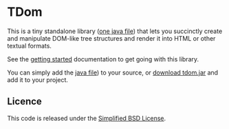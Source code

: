 # TDom

This is a tiny standalone library
([one java file](/kbsriram/tdom/blob/master/src/core/org/tdom/TDom.java))
that lets you succinctly create and manipulate DOM-like tree
structures and render it into HTML or other textual formats.

See the [getting started](http://kbsriram.github.com/tdom/ "Getting Started")
documentation to get going with this library.

You can simply add the [java file](/kbsriram/tdom/blob/master/src/core/org/tdom/TDom.java))
to your source, or
[download tdom.jar](/kbsriram/tdom/raw/master/bin/tdom.jar)
and add it to your project.

## Licence ##

This code is released under the
[Simplified BSD License](/kbsriram/tdom/blob/master/License.txt).
